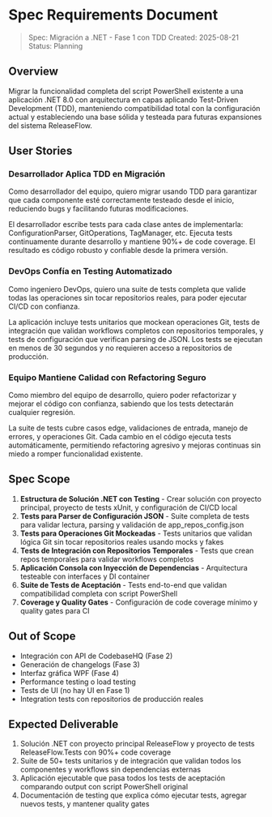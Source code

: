 # Spec Requirements Document

> Spec: Migración a .NET - Fase 1 con TDD
> Created: 2025-08-21
> Status: Planning

## Overview

Migrar la funcionalidad completa del script PowerShell existente a una aplicación .NET 8.0 con arquitectura en capas aplicando Test-Driven Development (TDD), manteniendo compatibilidad total con la configuración actual y estableciendo una base sólida y testeada para futuras expansiones del sistema ReleaseFlow.

## User Stories

### Desarrollador Aplica TDD en Migración

Como desarrollador del equipo, quiero migrar usando TDD para garantizar que cada componente esté correctamente testeado desde el inicio, reduciendo bugs y facilitando futuras modificaciones.

El desarrollador escribe tests para cada clase antes de implementarla: ConfigurationParser, GitOperations, TagManager, etc. Ejecuta tests continuamente durante desarrollo y mantiene 90%+ de code coverage. El resultado es código robusto y confiable desde la primera versión.

### DevOps Confía en Testing Automatizado

Como ingeniero DevOps, quiero una suite de tests completa que valide todas las operaciones sin tocar repositorios reales, para poder ejecutar CI/CD con confianza.

La aplicación incluye tests unitarios que mockean operaciones Git, tests de integración que validan workflows completos con repositorios temporales, y tests de configuración que verifican parsing de JSON. Los tests se ejecutan en menos de 30 segundos y no requieren acceso a repositorios de producción.

### Equipo Mantiene Calidad con Refactoring Seguro

Como miembro del equipo de desarrollo, quiero poder refactorizar y mejorar el código con confianza, sabiendo que los tests detectarán cualquier regresión.

La suite de tests cubre casos edge, validaciones de entrada, manejo de errores, y operaciones Git. Cada cambio en el código ejecuta tests automáticamente, permitiendo refactoring agresivo y mejoras continuas sin miedo a romper funcionalidad existente.

## Spec Scope

1. **Estructura de Solución .NET con Testing** - Crear solución con proyecto principal, proyecto de tests xUnit, y configuración de CI/CD local
2. **Tests para Parser de Configuración JSON** - Suite completa de tests para validar lectura, parsing y validación de app_repos_config.json
3. **Tests para Operaciones Git Mockeadas** - Tests unitarios que validan lógica Git sin tocar repositorios reales usando mocks y fakes
4. **Tests de Integración con Repositorios Temporales** - Tests que crean repos temporales para validar workflows completos
5. **Aplicación Consola con Inyección de Dependencias** - Arquitectura testeable con interfaces y DI container
6. **Suite de Tests de Aceptación** - Tests end-to-end que validan compatibilidad completa con script PowerShell
7. **Coverage y Quality Gates** - Configuración de code coverage mínimo y quality gates para CI

## Out of Scope

- Integración con API de CodebaseHQ (Fase 2)
- Generación de changelogs (Fase 3)
- Interfaz gráfica WPF (Fase 4)
- Performance testing o load testing
- Tests de UI (no hay UI en Fase 1)
- Integration tests con repositorios de producción reales

## Expected Deliverable

1. Solución .NET con proyecto principal ReleaseFlow y proyecto de tests ReleaseFlow.Tests con 90%+ code coverage
2. Suite de 50+ tests unitarios y de integración que validan todos los componentes y workflows sin dependencias externas
3. Aplicación ejecutable que pasa todos los tests de aceptación comparando output con script PowerShell original
4. Documentación de testing que explica cómo ejecutar tests, agregar nuevos tests, y mantener quality gates